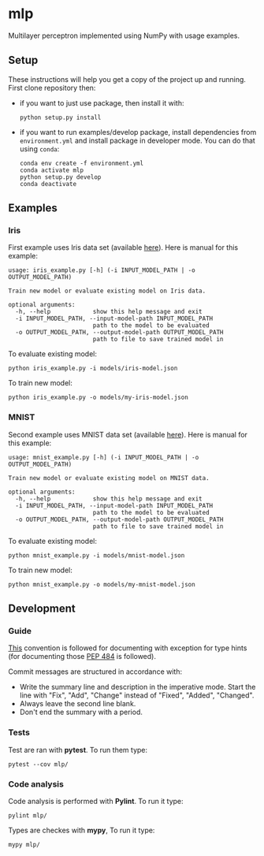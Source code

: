 # mlp
Multilayer perceptron implemented using NumPy with usage examples.

## Setup
These instructions will help you get a copy of the project up and running. First clone repository then:

- if you want to just use package, then install it with:
  ```
  python setup.py install
  ```
- if you want to run examples/develop package, install dependencies from `environment.yml` and install package in developer mode. You can do that using `conda`:
  ```
  conda env create -f environment.yml
  conda activate mlp
  python setup.py develop
  conda deactivate
  ```

## Examples

### Iris
First example uses Iris data set (available [here](https://archive.ics.uci.edu/ml/datasets/iris)). Here is manual for this example:
```
usage: iris_example.py [-h] (-i INPUT_MODEL_PATH | -o OUTPUT_MODEL_PATH)

Train new model or evaluate existing model on Iris data.

optional arguments:
  -h, --help            show this help message and exit
  -i INPUT_MODEL_PATH, --input-model-path INPUT_MODEL_PATH
                        path to the model to be evaluated
  -o OUTPUT_MODEL_PATH, --output-model-path OUTPUT_MODEL_PATH
                        path to file to save trained model in
```

To evaluate existing model:
```
python iris_example.py -i models/iris-model.json
```

To train new model:
```
python iris_example.py -o models/my-iris-model.json
```

### MNIST
Second example uses MNIST data set (available [here](http://yann.lecun.com/exdb/mnist/)). Here is manual for this example:
```
usage: mnist_example.py [-h] (-i INPUT_MODEL_PATH | -o OUTPUT_MODEL_PATH)

Train new model or evaluate existing model on MNIST data.

optional arguments:
  -h, --help            show this help message and exit
  -i INPUT_MODEL_PATH, --input-model-path INPUT_MODEL_PATH
                        path to the model to be evaluated
  -o OUTPUT_MODEL_PATH, --output-model-path OUTPUT_MODEL_PATH
                        path to file to save trained model in
```

To evaluate existing model:
```
python mnist_example.py -i models/mnist-model.json
```

To train new model:
```
python mnist_example.py -o models/my-mnist-model.json
```

## Development

### Guide
[This](http://sphinxcontrib-napoleon.readthedocs.io/en/latest/example_google.html) convention is followed for documenting with exception for type hints (for documenting those [PEP 484](https://www.python.org/dev/peps/pep-0484/) is followed).

Commit messages are structured in accordance with:
- Write the summary line and description in the imperative mode. Start the line with "Fix", "Add", "Change" instead of "Fixed", "Added", "Changed".
- Always leave the second line blank.
- Don't end the summary with a period.

### Tests
Test are ran with __pytest__. To run them type:
```
pytest --cov mlp/
```

### Code analysis
Code analysis is performed with __Pylint__. To run it type:
```
pylint mlp/
```
Types are checkes with __mypy__, To run it type:
```
mypy mlp/
```
